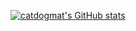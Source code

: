 [![catdogmat's GitHub stats](https://github-readme-stats.vercel.app/api?username=catdogmat)](https://github.com/anuraghazra/github-readme-stats)
